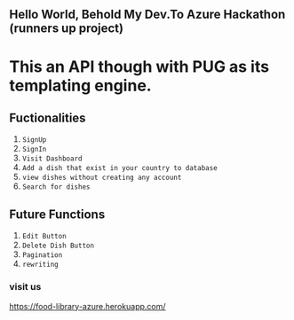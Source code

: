## Hello World, Behold My Dev.To Azure Hackathon (runners up project)
# This an API though with PUG as its templating engine.

## Fuctionalities 
1. `SignUp`
2. `SignIn`
3. `Visit Dashboard`
4. `Add a dish that exist in your country to database `
5. `view dishes without creating any account`
6. `Search for dishes` 

## Future Functions
1. `Edit Button`
2. `Delete Dish Button`
3. `Pagination`
4. `rewriting`


### visit us

https://food-library-azure.herokuapp.com/